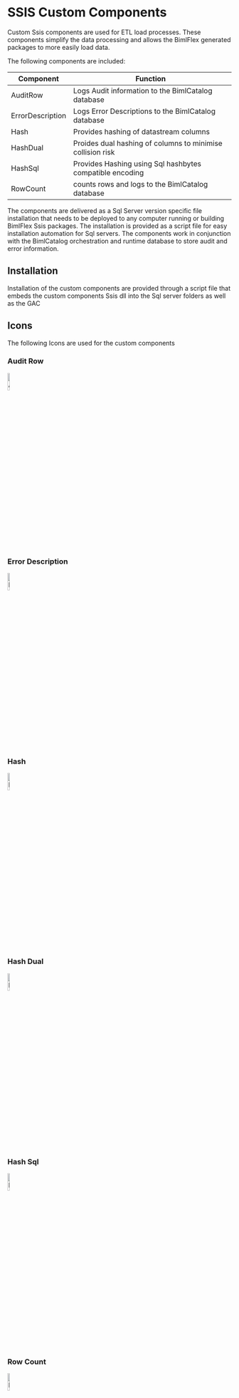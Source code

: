 # SSIS Custom Components

Custom Ssis components are used for ETL load processes. These components simplify the data processing and allows the BimlFlex generated packages to more easily load data.

The following components are included:

| Component          | Function                             |
| ------------------ | -------------------------------------- |
| AuditRow           | Logs Audit information to the BimlCatalog database |
| ErrorDescription   | Logs Error Descriptions to the BimlCatalog database |
| Hash               | Provides hashing of datastream columns |
| HashDual           | Proides dual hashing of columns to minimise collision risk |
| HashSql            | Provides Hashing using Sql hashbytes compatible encoding |
| RowCount           | counts rows and logs to the BimlCatalog database |

The components are delivered as a Sql Server version specific file installation that needs to be deployed to any computer running or building BimlFlex Ssis packages.
The installation is provided as a script file for easy installation automation for Sql servers.
The components work in conjunction with the BimlCatalog orchestration and runtime database to store audit and error information.

## Installation

Installation of the custom components are provided through a script file that embeds the custom components Ssis dll into the Sql server folders as well as the GAC

## Icons

The following Icons are used for the custom components

### Audit Row

<img src="images/bimlflex-v5-cc-auditrow.ico" alt="AuditRow Icon" width="10%"/>

### Error Description

<img src="images/bimlflex-v5-cc-errordescription.ico" alt="ErrorDescription Icon" width="10%"/>

### Hash

<img src="images/bimlflex-v5-cc-hash.ico" alt="Hash Icon" width="10%"/>

### Hash Dual

<img src="images/bimlflex-v5-cc-hashdual.ico" alt="HashDual Icon" width="10%"/>

### Hash Sql

<img src="images/bimlflex-v5-cc-hashsql.ico" alt="HashSql Icon" width="10%"/>

### Row Count

<img src="images/bimlflex-v5-cc-RowCount.ico" alt="RowCount Icon" width="10%"/>
